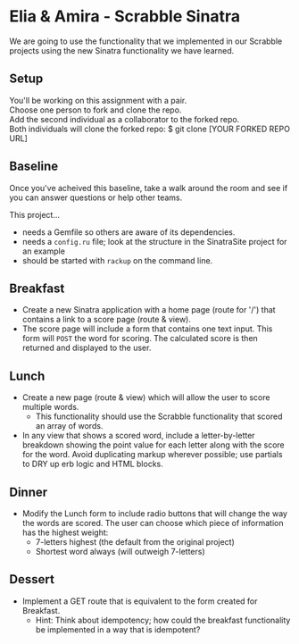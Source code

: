 # Elia & Amira - Scrabble Sinatra

We are going to use the functionality that we implemented in our Scrabble projects using the new Sinatra functionality we have learned.

## Setup

You'll be working on this assignment with a pair.  
Choose one person to fork and clone the repo.  
Add the second individual as a collaborator to the forked repo.  
Both individuals will clone the forked repo: $ git clone [YOUR FORKED REPO URL]  

## Baseline
Once you've acheived this baseline, take a walk around the room and see if you can answer questions or help other teams.

This project...

- needs a Gemfile so others are aware of its dependencies.
- needs a `config.ru` file; look at the structure in the SinatraSite project for an example
- should be started with `rackup` on the command line.

## Breakfast
- Create a new Sinatra application with a home page (route for '/') that contains a link to a score page (route & view).
- The score page will include a form that contains one text input. This form will `POST` the word for scoring. The calculated score is then returned and displayed to the user.

## Lunch
- Create a new page (route & view) which will allow the user to score multiple words.
  - This functionality should use the Scrabble functionality that scored an array of words.
- In any view that shows a scored word, include a letter-by-letter breakdown showing the point value for each letter along with the score for the word. Avoid duplicating markup wherever possible; use partials to DRY up erb logic and HTML blocks.

## Dinner
- Modify the Lunch form to include radio buttons that will change the way the words are scored. The user can choose which piece of information has the highest weight:
  - 7-letters highest (the default from the original project)
  - Shortest word always (will outweigh 7-letters)

## Dessert
- Implement a GET route that is equivalent to the form created for Breakfast.
  - Hint: Think about idempotency; how could the breakfast functionality be implemented in a way that is idempotent?
